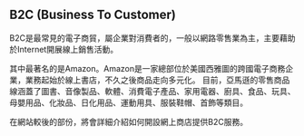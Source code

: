 B2C (Business To Customer)
---------------------------

B2C是最常見的電子商貿，屬企業對消費者的，一般以網路零售業為主，主要藉助於Internet開展線上銷售活動。

其中最著名的是Amazon。Amazon是一家總部位於美國西雅圖的跨國電子商務企業，業務起始於線上書店，不久之後商品走向多元化。
目前，亞馬遜的零售商品線涵蓋了圖書、音像製品、軟體、消費電子產品、家用電器、廚具、食品、玩具、母嬰用品、化妝品、日化用品、運動用具、服裝鞋帽、首飾等類目。

在網站較後的部份，將會詳細介紹如何開設網上商店提供B2C服務。
